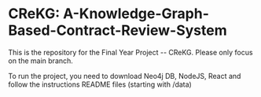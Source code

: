 # CReKG: A-Knowledge-Graph-Based-Contract-Review-System
This is the repository for the Final Year Project -- CReKG. Please only focus on the main branch.

To run the project, you need to download Neo4j DB, NodeJS, React and follow the instructions README files (starting with /data)
